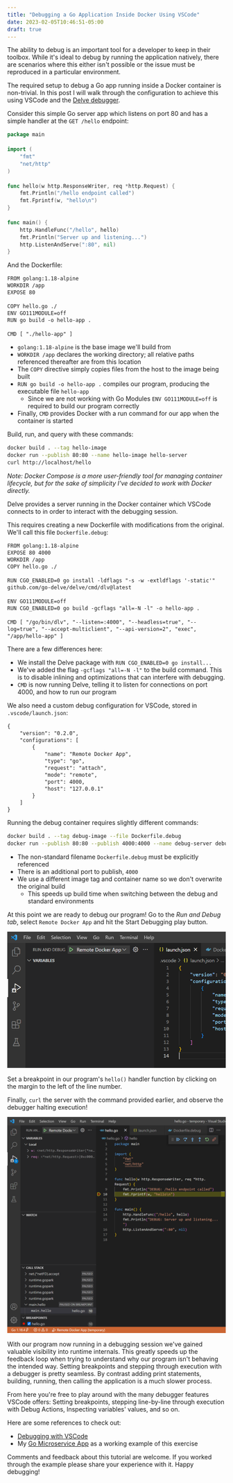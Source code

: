 ```yaml
---
title: "Debugging a Go Application Inside Docker Using VSCode"
date: 2023-02-05T10:46:51-05:00
draft: true
---
```

The ability to debug is an important tool for a developer to keep in their toolbox.  While it's ideal to debug by running the application natively, there are scenarios where this either isn't possible or the issue must be reproduced in a particular environment.

The required setup to debug a Go app running inside a Docker container is non-trivial.  In this post I will walk through the configuration to achieve this using VSCode and the [Delve debugger](https://github.com/go-delve/delve).

Consider this simple Go server app which listens on port 80 and has a simple handler at the `GET /hello` endpoint:

```go
package main

import (
	"fmt"
	"net/http"
)

func hello(w http.ResponseWriter, req *http.Request) {
	fmt.Println("/hello endpoint called")
	fmt.Fprintf(w, "hello\n")
}

func main() {
	http.HandleFunc("/hello", hello)
	fmt.Println("Server up and listening...")
	http.ListenAndServe(":80", nil)
}
```

And the Dockerfile:
```docker
FROM golang:1.18-alpine
WORKDIR /app
EXPOSE 80

COPY hello.go ./
ENV GO111MODULE=off
RUN go build -o hello-app .

CMD [ "./hello-app" ]
```
* `golang:1.18-alpine` is the base image we'll build from
* `WORKDIR /app` declares the working directory; all relative paths referenced thereafter are from this location
* The `COPY` directive simply copies files from the host to the image being built
* `RUN go build -o hello-app .` compiles our program, producing the executable file `hello-app`
  * Since we are not working with Go Modules `ENV GO111MODULE=off` is required to build our program correctly
* Finally, `CMD` provides Docker with a run command for our app when the container is started

Build, run, and query with these commands:
```bash
docker build . --tag hello-image
docker run --publish 80:80 --name hello-image hello-server
curl http://localhost/hello
```

_Note: Docker Compose is a more user-friendly tool for managing container lifecycle, but for the sake of simplicity I've decided to work with Docker directly._

Delve provides a server running in the Docker container which VSCode connects to in order to interact with the debugging session.

This requires creating a new Dockerfile with modifications from the original.  We'll call this file `Dockerfile.debug`:
```docker
FROM golang:1.18-alpine
EXPOSE 80 4000
WORKDIR /app
COPY hello.go ./

RUN CGO_ENABLED=0 go install -ldflags "-s -w -extldflags '-static'" github.com/go-delve/delve/cmd/dlv@latest

ENV GO111MODULE=off
RUN CGO_ENABLED=0 go build -gcflags "all=-N -l" -o hello-app .

CMD [ "/go/bin/dlv", "--listen=:4000", "--headless=true", "--log=true", "--accept-multiclient", "--api-version=2", "exec", "/app/hello-app" ]

```
There are a few differences here:
* We install the Delve package with `RUN CGO_ENABLED=0 go install...`
* We've added the flag `-gcflags "all=-N -l"` to the build command.  This is to disable inlining and optimizations that can interfere with debugging.
* `CMD` is now running Delve, telling it to listen for connections on port 4000, and how to run our program

We also need a custom debug configuration for VSCode, stored in `.vscode/launch.json`:
```
{
    "version": "0.2.0",
    "configurations": [
        {
            "name": "Remote Docker App",
            "type": "go",
            "request": "attach",
            "mode": "remote",
            "port": 4000,
            "host": "127.0.0.1"
        }
    ]
}
```

Running the debug container requires slightly different commands:
```bash
docker build . --tag debug-image --file Dockerfile.debug
docker run --publish 80:80 --publish 4000:4000 --name debug-server debug-image
```

* The non-standard filename `Dockerfile.debug` must be explicitly referenced
* There is an additional port to publish, `4000`
* We use a different image tag and container name so we don't overwrite the original build
  * This speeds up build time when switching between the debug and standard environments

At this point we are ready to debug our program!  Go to the _Run and Debug tab_, select `Remote Docker App` and hit the Start Debugging play button.

![VSCode 1](vscode-1.png)

Set a breakpoint in our program's `hello()` handler function by clicking on the margin to the left of the line number.

Finally, `curl` the server with the command provided earlier, and observe the debugger halting execution!

![VSCode 2](vscode-2.png)

With our program now running in a debugging session we've gained valuable visibility into runtime internals.  This greatly speeds up the feedback loop when trying to understand why our program isn't behaving the intended way.  Setting breakpoints and stepping through execution with a debugger is pretty seamless.  By contrast adding print statements, building, running, then calling the application is a much slower process.

From here you're free to play around with the many debugger features VSCode offers:  Setting breakpoints, stepping line-by-line through execution with Debug Actions, Inspecting variables' values, and so on.

Here are some references to check out:
* [Debugging with VSCode](https://code.visualstudio.com/docs/editor/debugging)
* My [Go Microservice App](https://github.com/bruc3mackenzi3/go-microservice-template) as a working example of this exercise

Comments and feedback about this tutorial are welcome.  If you worked through the example please share your experience with it.  Happy debugging!
